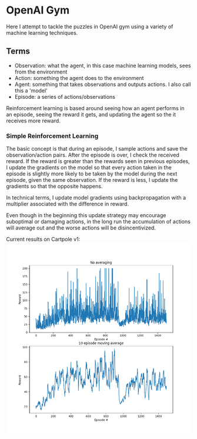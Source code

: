 OpenAI Gym
=========

Here I attempt to tackle the puzzles in OpenAI gym using a variety of machine learning techniques.

## Terms
- Observation: what the agent, in this case machine learning models, sees from the environment
- Action: something the agent does to the environment
- Agent: something that takes observations and outputs actions. I also call this a 'model'
- Episode: a series of actions/observations

Reinforcement learning is based around seeing how an agent performs in an episode, seeing the reward it gets, and updating the agent so the it receives more reward.

### Simple Reinforcement Learning

The basic concept is that during an episode, I sample actions and save the observation/action pairs. After the episode is over, I check the received reward. If the reward is greater than the rewards seen in previous episodes, I update the gradients on the model so that every action taken in the episode is slightly more likely to be taken by the model during the next episode, given the same observation. If the reward is less, I update the gradients so that the opposite happens.

In technical terms, I update model gradients using backpropagation with a multiplier associated with the difference in reward.

Even though in the beginning this update strategy may encourage suboptimal or damaging actions, in the long run the accumulation of actions will average out and the worse actions will be disincentivized.

Current results on Cartpole v1:
![](images/cartpole_v1.png)
